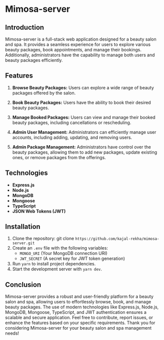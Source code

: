 # Mimosa-server
## Introduction
Mimosa-server is a full-stack web application designed for a beauty salon and spa. It provides a seamless experience for users to explore various beauty packages, book appointments, and manage their bookings. Additionally, administrators have the capability to manage both users and beauty packages efficiently.

## Features
1. **Browse Beauty Packages:** Users can explore a wide range of beauty packages offered by the salon.

2. **Book Beauty Packages:** Users have the ability to book their desired beauty packages.

3. **Manage Booked Packages:** Users can view and manage their booked beauty packages, including cancellations or rescheduling.

4. **Admin User Management:** Administrators can efficiently manage user accounts, including adding, updating, and removing users.

5. **Admin Package Management:** Administrators have control over the beauty packages, allowing them to add new packages, update existing ones, or remove packages from the offerings.

## Technologies
- **Express.js** 
- **Node.js**
- **MongoDB** 
- **Mongoose** 
- **TypeScript** 
- **JSON Web Tokens (JWT)**

## Installation
1. Clone the repository:
   git clone `https://github.com/kajal-rekha/mimosa-server.git` 
2. Create an `.env` file with the following variables:
   - `MONGO_URI` (Your MongoDB connection URI)
   - `JWT_SECRET` (A secret key for JWT token generation)
3. Run `yarn` to install project dependencies.
4. Start the development server with `yarn dev`.

## Conclusion 
Mimosa-server provides a robust and user-friendly platform for a beauty salon and spa, allowing users to effortlessly browse, book, and manage beauty packages. The use of modern technologies like Express.js, Node.js, MongoDB, Mongoose, TypeScript, and JWT authentication ensures a scalable and secure application. Feel free to contribute, report issues, or enhance the features based on your specific requirements. Thank you for considering Mimosa-server for your beauty salon and spa management needs!
